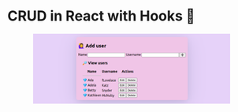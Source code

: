 
CRUD  in React with Hooks 💫
============

<p align="center"><img src="./src/assets/img/crudShow.png?raw=true" width="400"></a></p>

